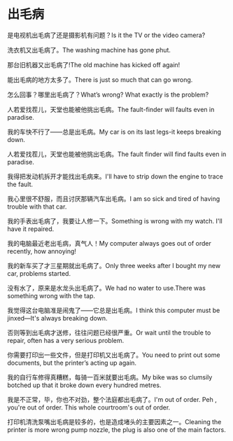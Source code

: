 # 出毛病

<p><span class="chinese">是电视机出毛病了还是摄影机有问题？</span><span class="english">Is it the TV or the video camera?</span></p>

<p><span class="chinese">洗衣机又出毛病了。</span><span class="english">The washing machine has gone phut.</span></p>

<p><span class="chinese">那台旧机器又出毛病了!</span><span class="english">The old machine has kicked off again!</span></p>

<p><span class="chinese">能出毛病的地方太多了。</span><span class="english">There is just so much that can go wrong.</span></p>

<p><span class="chinese">怎么回事？哪里出毛病了？</span><span class="english">What’s wrong? What exactly is the problem?</span></p>

<p><span class="chinese">人若爱找茬儿，天堂也能被他挑出毛病。</span><span class="english">The fault-finder will faults even in paradise.</span></p>

<p><span class="chinese">我的车快不行了――总是出毛病。</span><span class="english">My car is on its last legs-it keeps breaking down.</span></p>

<p><span class="chinese">人若爱找茬儿，天堂也能被他挑出毛病。</span><span class="english">The fault finder will find faults even in paradise.</span></p>

<p><span class="chinese">我得把发动机拆开才能找出毛病来。</span><span class="english">I'll have to strip down the engine to trace the fault.</span></p>

<p><span class="chinese">我心里很不舒服，而且讨厌那辆汽车出毛病。</span><span class="english">I am so sick and tired of having trouble with that car.</span></p>

<p><span class="chinese">我的手表出毛病了，我要让人修一下。</span><span class="english">Something is wrong with my watch. I'll have it repaired.</span></p>

<p><span class="chinese">我的电脑最近老出毛病，真气人！</span><span class="english">My computer always goes out of order recently, how annoying!</span></p>

<p><span class="chinese">我的新车买了才三星期就出毛病了。</span><span class="english">Only three weeks after I bought my new car, problems started.</span></p>

<p><span class="chinese">没有水了，原来是水龙头出毛病了。</span><span class="english">We had no water to use.There was something wrong with the tap.</span></p>

<p><span class="chinese">我觉得这台电脑准是闹鬼了——它总是出毛病。</span><span class="english">I think this computer must be jinxed—It's always breaking down.</span></p>

<p><span class="chinese">否则等到出毛病才送修，往往问题已经很严重。</span><span class="english">Or wait until the trouble to repair, often has a very serious problem.</span></p>

<p><span class="chinese">你需要打印出一些文件，但是打印机又出毛病了。</span><span class="english">You need to print out some documents, but the printer’s acting up again.</span></p>

<p><span class="chinese">我的自行车修得真糟糕，每骑一百米就要出毛病。</span><span class="english">My bike was so clumsily botched up that it broke down every hundred metres.</span></p>

<p><span class="chinese">我是不正常，毕，你也不对劲，整个法庭都出毛病了。</span><span class="english">I'm out of order. Peh , you're out of order. This whole courtroom's out of order.</span></p>

<p><span class="chinese">打印机清洗泵嘴出毛病是较多的，也是造成堵头的主要因素之一。</span><span class="english">Cleaning the printer is more wrong pump nozzle, the plug is also one of the main factors.</span></p>

